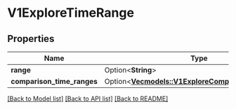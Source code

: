 # V1ExploreTimeRange

## Properties

Name | Type | Description | Notes
------------ | ------------- | ------------- | -------------
**range** | Option<**String**> |  | [optional]
**comparison_time_ranges** | Option<[**Vec<models::V1ExploreComparisonTimeRange>**](v1ExploreComparisonTimeRange.md)> |  | [optional]

[[Back to Model list]](../README.md#documentation-for-models) [[Back to API list]](../README.md#documentation-for-api-endpoints) [[Back to README]](../README.md)


